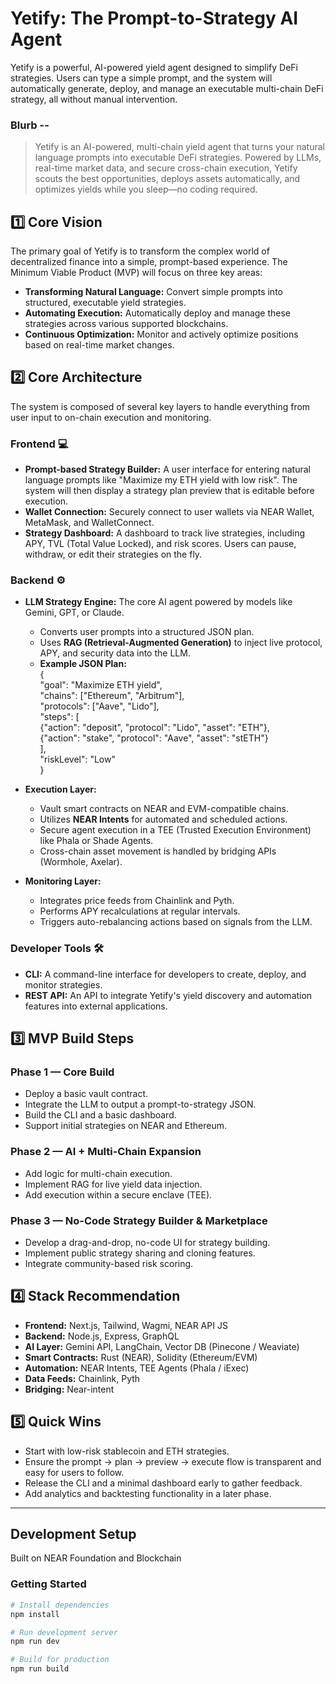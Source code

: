 # **Yetify: The Prompt-to-Strategy AI Agent**

Yetify is a powerful, AI-powered yield agent designed to simplify DeFi strategies. Users can type a simple prompt, and the system will automatically generate, deploy, and manage an executable multi-chain DeFi strategy, all without manual intervention.

### Blurb --
> Yetify is an AI-powered, multi-chain yield agent that turns your natural language prompts into executable DeFi strategies. Powered by LLMs, real-time market data, and secure cross-chain execution, Yetify scouts the best opportunities, deploys assets automatically, and optimizes yields while you sleep—no coding required.

## **1️⃣ Core Vision**

The primary goal of Yetify is to transform the complex world of decentralized finance into a simple, prompt-based experience. The Minimum Viable Product (MVP) will focus on three key areas:

* **Transforming Natural Language:** Convert simple prompts into structured, executable yield strategies.  
* **Automating Execution:** Automatically deploy and manage these strategies across various supported blockchains.  
* **Continuous Optimization:** Monitor and actively optimize positions based on real-time market changes.

## **2️⃣ Core Architecture**

The system is composed of several key layers to handle everything from user input to on-chain execution and monitoring.

### Frontend **💻**

* **Prompt-based Strategy Builder:** A user interface for entering natural language prompts like "Maximize my ETH yield with low risk". The system will then display a strategy plan preview that is editable before execution.  
* **Wallet Connection:** Securely connect to user wallets via NEAR Wallet, MetaMask, and WalletConnect.  
* **Strategy Dashboard:** A dashboard to track live strategies, including APY, TVL (Total Value Locked), and risk scores. Users can pause, withdraw, or edit their strategies on the fly.

### Backend **⚙️**

* **LLM Strategy Engine:** The core AI agent powered by models like Gemini, GPT, or Claude.  
  * Converts user prompts into a structured JSON plan.  
  * Uses **RAG (Retrieval-Augmented Generation)** to inject live protocol, APY, and security data into the LLM.  
  * **Example JSON Plan:**  
    {  
      "goal": "Maximize ETH yield",  
      "chains": ["Ethereum", "Arbitrum"],  
      "protocols": ["Aave", "Lido"],  
      "steps": [  
        {"action": "deposit", "protocol": "Lido", "asset": "ETH"},  
        {"action": "stake", "protocol": "Aave", "asset": "stETH"}  
      ],  
      "riskLevel": "Low"  
    }

* **Execution Layer:**  
  * Vault smart contracts on NEAR and EVM-compatible chains.  
  * Utilizes **NEAR Intents** for automated and scheduled actions.  
  * Secure agent execution in a TEE (Trusted Execution Environment) like Phala or Shade Agents.  
  * Cross-chain asset movement is handled by bridging APIs (Wormhole, Axelar).  
* **Monitoring Layer:**  
  * Integrates price feeds from Chainlink and Pyth.  
  * Performs APY recalculations at regular intervals.  
  * Triggers auto-rebalancing actions based on signals from the LLM.

### Developer Tools **🛠️**

* **CLI:** A command-line interface for developers to create, deploy, and monitor strategies.  
* **REST API:** An API to integrate Yetify's yield discovery and automation features into external applications.

## **3️⃣ MVP Build Steps**

### Phase 1 — Core Build

* Deploy a basic vault contract.  
* Integrate the LLM to output a prompt-to-strategy JSON.  
* Build the CLI and a basic dashboard.  
* Support initial strategies on NEAR and Ethereum.

### Phase 2 — AI + Multi-Chain Expansion

* Add logic for multi-chain execution.  
* Implement RAG for live yield data injection.  
* Add execution within a secure enclave (TEE).

### Phase 3 — No-Code Strategy Builder & Marketplace

* Develop a drag-and-drop, no-code UI for strategy building.  
* Implement public strategy sharing and cloning features.  
* Integrate community-based risk scoring.

## **4️⃣ Stack Recommendation**

* **Frontend:** Next.js, Tailwind, Wagmi, NEAR API JS  
* **Backend:** Node.js, Express, GraphQL  
* **AI Layer:** Gemini API, LangChain, Vector DB (Pinecone / Weaviate)  
* **Smart Contracts:** Rust (NEAR), Solidity (Ethereum/EVM)  
* **Automation:** NEAR Intents, TEE Agents (Phala / iExec)  
* **Data Feeds:** Chainlink, Pyth  
* **Bridging:** Near-intent

## **5️⃣ Quick Wins**

* Start with low-risk stablecoin and ETH strategies.  
* Ensure the prompt → plan → preview → execute flow is transparent and easy for users to follow.  
* Release the CLI and a minimal dashboard early to gather feedback.  
* Add analytics and backtesting functionality in a later phase.

---

## Development Setup

Built on NEAR Foundation and Blockchain

### Getting Started

```bash
# Install dependencies
npm install

# Run development server
npm run dev

# Build for production
npm run build
